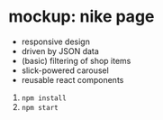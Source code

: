 # mockup: nike page

* responsive design
* driven by JSON data
* (basic) filtering of shop items
* slick-powered carousel 
* reusable react components

1. `npm install`
2. `npm start`
